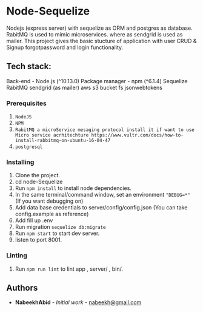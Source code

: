 # Node-Sequelize

Nodejs (express server) with sequelize as ORM and postgres as database. RabitMQ is used to mimic microservices. where as sendgrid is used as mailer. This project gives the basic stucture of application with user CRUD & Signup forgotpassword and login functionality.


## Tech stack:
Back-end - Node.js (^10.13.0) 
Package manager - npm (^6.1.4) 
Sequelize 
RabitMQ
sendgrid (as mailer)
aws s3 bucket
fs 
jsonwebtokens

### Prerequisites

1. ```NodeJS```
2. ```NPM```
3. ```RabitMQ a microService mesaging protocol install it if want to use Micro service acrhitechture https://www.vultr.com/docs/how-to-install-rabbitmq-on-ubuntu-16-04-47```  
4. ```postgresql```

### Installing

1. Clone the project.
2. cd node-Sequelize
3. Run ```npm install```  to install node dependencies.
4. In the same terminal/command window, set an environment ```"DEBUG=*" ``` (If you want debugging on)
5. Add data base credentials to server/config/config.json (You can take config.example as reference)
6. Add fill up .env 
7. Run migration ```sequelize db:migrate```
8. Run  ```npm start```  to start dev server.
9. listen to port 8001.

### Linting

1. Run ```npm run lint``` to lint app , server/ , bin/.

## Authors

* **NabeekhAbid** - *Initial work* - nabeekh@gmail.com